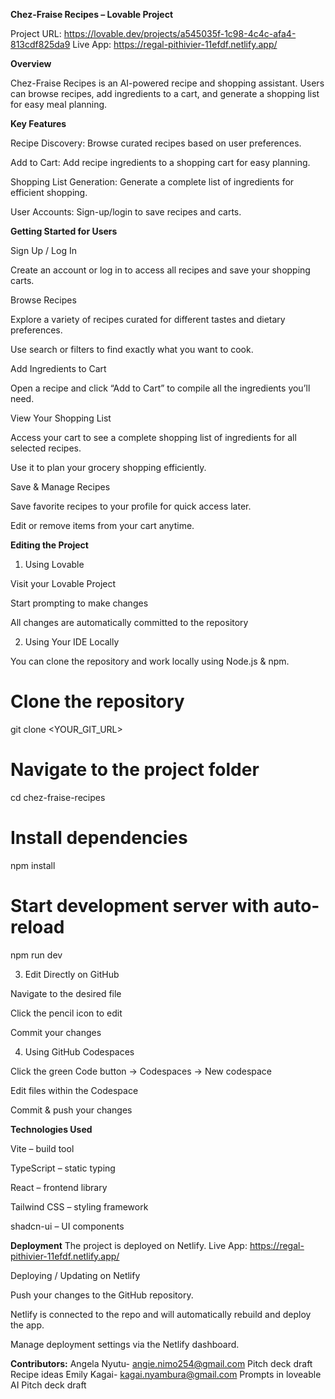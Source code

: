 **Chez-Fraise Recipes – Lovable Project**

Project URL: https://lovable.dev/projects/a545035f-1c98-4c4c-afa4-813cdf825da9
Live App: https://regal-pithivier-11efdf.netlify.app/


**Overview**

Chez-Fraise Recipes is an AI-powered recipe and shopping assistant. Users can browse recipes, add ingredients to a cart, and generate a shopping list for easy meal planning.

**Key Features**

Recipe Discovery: Browse curated recipes based on user preferences.

Add to Cart: Add recipe ingredients to a shopping cart for easy planning.

Shopping List Generation: Generate a complete list of ingredients for efficient shopping.

User Accounts: Sign-up/login to save recipes and carts.

**Getting Started for Users**

Sign Up / Log In

Create an account or log in to access all recipes and save your shopping carts.

Browse Recipes

Explore a variety of recipes curated for different tastes and dietary preferences.

Use search or filters to find exactly what you want to cook.

Add Ingredients to Cart

Open a recipe and click “Add to Cart” to compile all the ingredients you’ll need.

View Your Shopping List

Access your cart to see a complete shopping list of ingredients for all selected recipes.

Use it to plan your grocery shopping efficiently.

Save & Manage Recipes

Save favorite recipes to your profile for quick access later.

Edit or remove items from your cart anytime.

**Editing the Project**
1. Using Lovable

Visit your Lovable Project

Start prompting to make changes

All changes are automatically committed to the repository

2. Using Your IDE Locally

You can clone the repository and work locally using Node.js & npm.

# Clone the repository
git clone <YOUR_GIT_URL>

# Navigate to the project folder
cd chez-fraise-recipes

# Install dependencies
npm install

# Start development server with auto-reload
npm run dev

3. Edit Directly on GitHub

Navigate to the desired file

Click the pencil icon to edit

Commit your changes

4. Using GitHub Codespaces

Click the green Code button → Codespaces → New codespace

Edit files within the Codespace

Commit & push your changes

**Technologies Used**

Vite – build tool

TypeScript – static typing

React – frontend library

Tailwind CSS – styling framework

shadcn-ui – UI components

**Deployment**
The project is deployed on Netlify.
Live App: https://regal-pithivier-11efdf.netlify.app/

Deploying / Updating on Netlify

Push your changes to the GitHub repository.

Netlify is connected to the repo and will automatically rebuild and deploy the app.

Manage deployment settings via the Netlify dashboard.


**Contributors:**
Angela Nyutu- angie.nimo254@gmail.com
Pitch deck draft
Recipe ideas
Emily Kagai- kagai.nyambura@gmail.com
Prompts in loveable AI
Pitch deck draft
